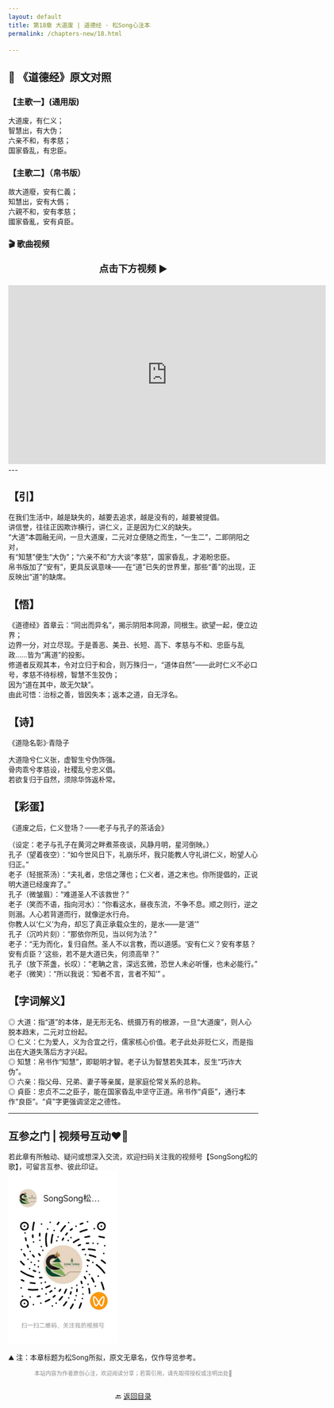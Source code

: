 ```yaml
---
layout: default
title: 第18章 大道废 | 道德经 · 松Song心注本
permalink: /chapters-new/18.html

---
```


## 📜 《道德经》原文对照
### 【主歌一】(通用版) 
大道废，有仁义；<br>
智慧出，有大伪；<br>
六亲不和，有孝慈；<br>
国家昏乱，有忠臣。<br>

### 【主歌二】（帛书版）
故大道廢，安有仁義；<br>
知慧出，安有大僞；<br>
六親不和，安有孝慈；<br>
國家昏亂，安有貞臣。<br>

### 🎬 歌曲视频
<p style="text-align:center; font-size:1.2rem; font-weight:bold;">
  点击下方视频 ▶️
</p>

<iframe
  src="https://streamable.com/e/or0xuo"
  width="640"
  height="360"
  frameborder="0"
  allowfullscreen
  loading="lazy">
</iframe>
---

## 【引】
在我们生活中，越是缺失的，越要去追求，越是没有的，越要被提倡。<br>
讲信誉，往往正因欺诈横行，讲仁义，正是因为仁义的缺失。<br>
“大道”本圆融无间，一旦大道废，二元对立便随之而生，“一生二”，二即阴阳之对，<br>
有“知慧”便生“大伪”；“六亲不和”方大谈“孝慈”，国家昏乱，才渴盼忠臣。<br>
帛书版加了“安有”，更具反讽意味——在“道”已失的世界里，那些“善”的出现，正反映出“道”的缺席。<br>

## 【悟】
《道德经》首章云：“同出而异名”，揭示阴阳本同源，同根生。欲望一起，便立边界；<br>
边界一分，对立尽现。于是善恶、美丑、长短、高下、孝慈与不和、忠臣与乱政……皆为“离道”的投影。<br>
修道者反观其本，令对立归于和合，则万殊归一，“道体自然”——此时仁义不必口号，孝慈不待标榜，智慧不生狡伪；<br>
因为“道在其中，故无欠缺”。<br>
由此可悟：治标之善，皆因失本；返本之道，自无浮名。<br>

## 【诗】
《道隐名彰》·青隐子

大道隐兮仁义张，虚智生兮伪饰强。<br>
骨肉乖兮孝慈设，社稷乱兮忠义倡。<br>
若欲复归于自然，须除华饰返朴常。<br>

## 【彩蛋】
《道废之后，仁义登场？——老子与孔子的茶话会》<br>

（设定：老子与孔子在黄河之畔煮茶夜谈，风静月明，星河倒映。）<br>
孔子（望着夜空）：“如今世风日下，礼崩乐坏，我只能教人守礼讲仁义，盼望人心归正。”<br>
老子（轻抿茶汤）：“夫礼者，忠信之薄也；仁义者，道之末也。你所提倡的，正说明大道已经废弃了。”<br>
孔子（微皱眉）：“难道圣人不该救世？”<br>
老子（笑而不语，指向河水）：“你看这水，昼夜东流，不争不息。顺之则行，逆之则溺。人心若背道而行，就像逆水行舟。<br>
你教人以‘仁义’为舟，却忘了真正承载众生的，是水——是‘道’”<br>
孔子（沉吟片刻）：“那依你所见，当以何为法？”<br>
老子：“无为而化，复归自然。圣人不以言教，而以道感。‘安有仁义？安有孝慈？安有贞臣？’这些，若不是大道已失，何须高举？”<br>
孔子（放下茶盏，长叹）：“老聃之言，深远玄微，恐世人未必听懂，也未必能行。”<br>
老子（微笑）：“所以我说：‘知者不言，言者不知’” 。<br>

## 【字词解义】

◎ 大道：指“道”的本体，是无形无名、统摄万有的根源，一旦“大道废”，则人心脱本趋末，二元对立纷起。<br>
◎ 仁义：仁为爱人，义为合宜之行，儒家核心价值。老子此处非贬仁义，而是指出在大道失落后方才兴起。<br>
◎ 知慧：帛书作“知慧”，即聪明才智。老子认为智慧若失其本，反生“巧诈大伪”。<br>
◎ 六亲：指父母、兄弟、妻子等亲属，是家庭伦常关系的总称。<br>
◎ 貞臣：忠贞不二之臣子，能在国家昏乱中坚守正道。帛书作“貞臣”，通行本作“良臣”。“貞”字更强调坚定之德性。<br>

---
##  互参之门 | 视频号互动❤️🤝

若此章有所触动、疑问或想深入交流，欢迎扫码关注我的视频号【SongSong松的歌】，可留言互参、彼此印证。<br>
<img src="../img/qrcode_songsong.jpg" alt="扫码进入视频号" width="220">

⛰️ 注：本章标题为松Song所拟，原文无章名，仅作导览参考。<br>
<p style="text-align:center;font-size:0.8em;color:#888;">
本站内容为作者原创心注，欢迎阅读分享；若需引用，请先取得授权或注明出处🙏
</p>
<p style="text-align:center; margin-top:2em;">
  🔙 <a href="{{ '/' | relative_url }}#catalog">返回目录</a>
</p>
